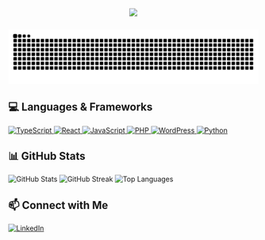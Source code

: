 <h1 align="center">
  <img src="https://readme-typing-svg.herokuapp.com?color=%2336BCF7&size=30&center=true&vCenter=true&width=600&lines=Hello+(๑╹ω╹๑);I'm+a+Junior+Web+Developer+👩🏻‍💻;" />
</h1>

<picture>
  <source media="(prefers-color-scheme: dark)" srcset="https://raw.githubusercontent.com/obregonia1/obregonia1/master/img/snake-dark.svg">
  <source media="(prefers-color-scheme: light)" srcset="https://raw.githubusercontent.com/obregonia1/obregonia1/master/img/snake.svg">
  <img alt="github contribution grid snake animation" src="https://raw.githubusercontent.com/obregonia1/obregonia1/master/img/snake.svg">
</picture>

## 💻 Languages & Frameworks

<p>
  <a href="https://www.typescriptlang.org/" target="_blank">
    <img src="https://cdn.jsdelivr.net/gh/devicons/devicon/icons/typescript/typescript-original.svg" title="TypeScript" alt="TypeScript" width="80" height="80"/>
  </a>
  <a href="https://react.dev/" target="_blank">
    <img src="https://cdn.jsdelivr.net/gh/devicons/devicon/icons/react/react-original.svg" title="React" alt="React" width="80" height="80"/>
  </a>
  <a href="https://developer.mozilla.org/en-US/docs/Web/JavaScript" target="_blank">
    <img src="https://cdn.jsdelivr.net/gh/devicons/devicon/icons/javascript/javascript-original.svg" title="JavaScript" alt="JavaScript" width="80" height="80"/>
  </a>
  <a href="https://www.php.net/" target="_blank">
    <img src="https://cdn.jsdelivr.net/gh/devicons/devicon/icons/php/php-original.svg" title="PHP" alt="PHP" width="80" height="80"/>
  </a>
  <a href="https://wordpress.org/" target="_blank">
    <img src="https://cdn.jsdelivr.net/gh/devicons/devicon/icons/wordpress/wordpress-original.svg" title="WordPress" alt="WordPress" width="80" height="80"/>
  </a>
  <a href="https://www.python.org/" target="_blank">
    <img src="https://cdn.jsdelivr.net/gh/devicons/devicon/icons/python/python-original.svg" title="Python" alt="Python" width="80" height="80"/>
  </a>
</p>

## 📊 GitHub Stats

<p>
  <!-- GitHub Stats -->
  <img src="https://github-readme-stats.vercel.app/api?username=nakahina&show_icons=true&theme=tokyonight&hide_border=true&card_width=400" alt="GitHub Stats" />
  
  <!-- GitHub Streak -->
  <img src="https://github-readme-streak-stats.herokuapp.com/?user=nakahina&theme=tokyonight&hide_border=true&ring=FF8C00&fire=FF8C00&sideNums=FF8C00&card_width=400" alt="GitHub Streak" />
    <!-- Most Used Languages -->
  <img src="https://github-readme-stats.vercel.app/api/top-langs/?username=nakahina&layout=compact&theme=radical&hide_border=true&card_width=438" alt="Top Languages" />
</p>

## 📫 Connect with Me

<p>
  <a href="https://www.linkedin.com/in/hinako-nakamura-34aa82216" target="_blank">
    <img src="https://cdn.jsdelivr.net/gh/devicons/devicon/icons/linkedin/linkedin-original.svg" title="LinkedIn" alt="LinkedIn" width="60" height="60"/>
  </a>
</p>
